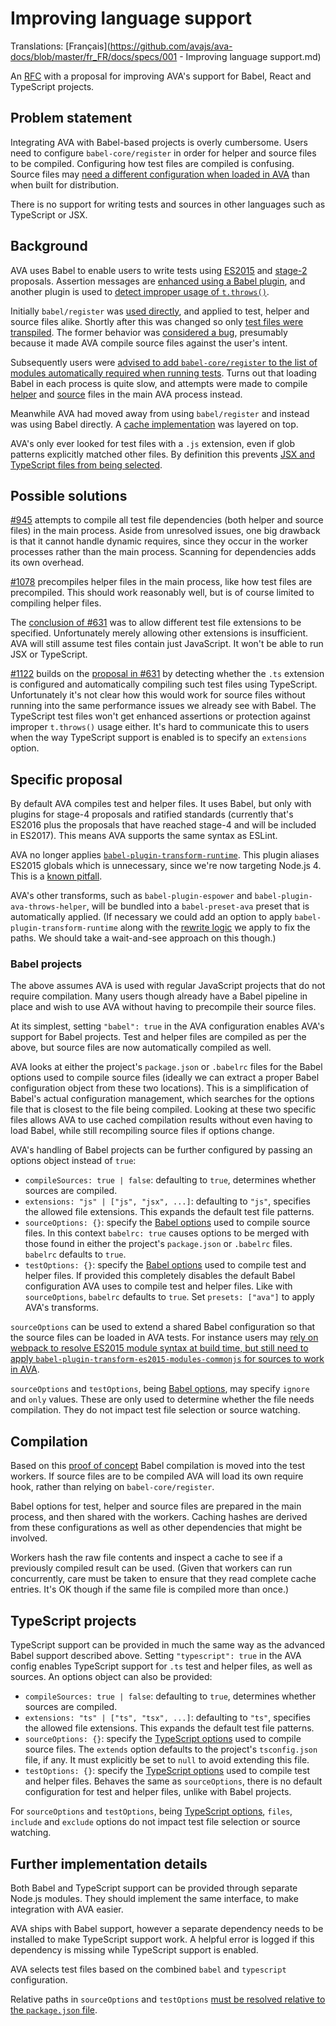 # Improving language support

Translations: [Français](https://github.com/avajs/ava-docs/blob/master/fr_FR/docs/specs/001 - Improving language support.md)

An [RFC](http://blog.npmjs.org/post/153881413635/some-notes-on-rfcs) with a proposal for improving AVA's support for Babel, React and TypeScript projects.

## Problem statement

Integrating AVA with Babel-based projects is overly cumbersome. Users need to configure `babel-core/register` in order for helper and source files to be compiled. Configuring how test files are compiled is confusing. Source files may [need a different configuration when loaded in AVA][source options reason] than when built for distribution.

There is no support for writing tests and sources in other languages such as TypeScript or JSX.

## Background

AVA uses Babel to enable users to write tests using [ES2015](https://babeljs.io/docs/plugins/preset-es2015/) and [stage-2](https://babeljs.io/docs/plugins/preset-stage-2/) proposals. Assertion messages are [enhanced using a Babel plugin](https://github.com/avajs/ava/pull/46), and another plugin is used to [detect improper usage of `t.throws()`](https://github.com/avajs/ava/pull/742).

Initially `babel/register` was [used directly](https://github.com/avajs/ava/pull/23), and applied to test, helper and source files alike. Shortly after this was changed so only [test files were transpiled](https://github.com/avajs/ava/issues/50). The former behavior was [considered a bug](https://github.com/avajs/ava/issues/108#issuecomment-151245367), presumably because it made AVA compile source files against the user's intent.

Subsequently users were [advised to add `babel-core/register` to the list of modules automatically required when running tests](https://github.com/avajs/ava#transpiling-imported-modules). Turns out that loading Babel in each process is quite slow, and attempts were made to compile [helper][1078] and [source][945] files in the main AVA process instead.

Meanwhile AVA had moved away from using `babel/register` and instead was using Babel directly. A [cache implementation](https://github.com/avajs/ava/pull/352) was layered on top.

AVA's only ever looked for test files with a `.js` extension, even if glob patterns explicitly matched other files. By definition this prevents [JSX and TypeScript files from being selected](https://github.com/avajs/ava/issues/631).

## Possible solutions

[#945][945] attempts to compile all test file dependencies (both helper and source files) in the main process. Aside from unresolved issues, one big drawback is that it cannot handle dynamic requires, since they occur in the worker processes rather than the main process. Scanning for dependencies adds its own overhead.

[#1078][1078] precompiles helper files in the main process, like how test files are precompiled. This should work reasonably well, but is of course limited to compiling helper files.

The [conclusion of #631][631 conclusion] was to allow different test file extensions to be specified. Unfortunately merely allowing other extensions is insufficient. AVA will still assume test files contain just JavaScript. It won't be able to run JSX or TypeScript.

[#1122](https://github.com/avajs/ava/pull/1122) builds on the [proposal in #631][631 conclusion] by detecting whether the `.ts` extension is configured and automatically compiling such test files using TypeScript. Unfortunately it's not clear how this would work for source files without running into the same performance issues we already see with Babel. The TypeScript test files won't get enhanced assertions or protection against improper `t.throws()` usage either. It's hard to communicate this to users when the way TypeScript support is enabled is to specify an `extensions` option.

## Specific proposal

By default AVA compiles test and helper files. It uses Babel, but only with plugins for stage-4 proposals and ratified standards (currently that's ES2016 plus the proposals that have reached stage-4 and will be included in ES2017). This means AVA supports the same syntax as ESLint.

AVA no longer applies [`babel-plugin-transform-runtime`](https://babeljs.io/docs/plugins/transform-runtime/). This plugin aliases ES2015 globals which is unnecessary, since we're now targeting Node.js 4. This is a [known pitfall](https://github.com/avajs/ava/issues/1089).

AVA's other transforms, such as `babel-plugin-espower` and `babel-plugin-ava-throws-helper`, will be bundled into a `babel-preset-ava` preset that is automatically applied. (If necessary we could add an option to apply `babel-plugin-transform-runtime` along with the [rewrite logic](https://github.com/avajs/ava/blob/033d4dcdcbdadbf665c740ff450c2a775a8373dc/lib/babel-config.js#L53:L61) we apply to fix the paths. We should take a wait-and-see approach on this though.)

### Babel projects

The above assumes AVA is used with regular JavaScript projects that do not require compilation. Many users though already have a Babel pipeline in place and wish to use AVA without having to precompile their source files.

At its simplest, setting `"babel": true` in the AVA configuration enables AVA's support for Babel projects. Test and helper files are compiled as per the above, but source files are now automatically compiled as well.

AVA looks at either the project's `package.json` or `.babelrc` files for the Babel options used to compile source files (ideally we can extract a proper Babel configuration object from these two locations). This is a simplification of Babel's actual configuration management, which searches for the options file that is closest to the file being compiled. Looking at these two specific files allows AVA to use cached compilation results without even having to load Babel, while still recompiling source files if options change.

AVA's handling of Babel projects can be further configured by passing an options object instead of `true`:

* `compileSources: true | false`: defaulting to `true`, determines whether sources are compiled.
* `extensions: "js" | ["js", "jsx", ...]`: defaulting to `"js"`, specifies the allowed file extensions. This expands the default test file patterns.
* `sourceOptions: {}`: specify the [Babel options] used to compile source files. In this context `babelrc: true` causes options to be merged with those found in either the project's `package.json` or `.babelrc` files. `babelrc` defaults to `true`.
* `testOptions: {}`: specify the [Babel options] used to compile test and helper files. If provided this completely disables the default Babel configuration AVA uses to compile test and helper files. Like with `sourceOptions`, `babelrc` defaults to `true`. Set `presets: ["ava"]` to apply AVA's transforms.

`sourceOptions` can be used to extend a shared Babel configuration so that the source files can be loaded in AVA tests. For instance users may [rely on webpack to resolve ES2015 module syntax at build time, but still need to apply `babel-plugin-transform-es2015-modules-commonjs` for sources to work in AVA][source options reason].

`sourceOptions` and `testOptions`, being [Babel options], may specify `ignore` and `only` values. These are only used to determine whether the file needs compilation. They do not impact test file selection or source watching.

## Compilation

Based on this [proof of concept](https://github.com/avajs/ava/pull/1082) Babel compilation is moved into the test workers. If source files are to be compiled AVA will load its own require hook, rather than relying on `babel-core/register`.

Babel options for test, helper and source files are prepared in the main process, and then shared with the workers. Caching hashes are derived from these configurations as well as other dependencies that might be involved.

Workers hash the raw file contents and inspect a cache to see if a previously compiled result can be used. (Given that workers can run concurrently, care must be taken to ensure that they read complete cache entries. It's OK though if the same file is compiled more than once.)

## TypeScript projects

TypeScript support can be provided in much the same way as the advanced Babel support described above. Setting `"typescript": true` in the AVA config enables TypeScript support for `.ts` test and helper files, as well as sources. An options object can also be provided:

* `compileSources: true | false`: defaulting to `true`, determines whether sources are compiled.
* `extensions: "ts" | ["ts", "tsx", ...]`: defaulting to `"ts"`, specifies the allowed file extensions. This expands the default test file patterns.
* `sourceOptions: {}`: specify the [TypeScript options] used to compile source files. The `extends` option defaults to the project's `tsconfig.json` file, if any. It must explicitly be set to `null` to avoid extending this file.
* `testOptions: {}`: specify the [TypeScript options] used to compile test and helper files. Behaves the same as `sourceOptions`, there is no default configuration for test and helper files, unlike with Babel projects.

For `sourceOptions` and `testOptions`, being [TypeScript options], `files`, `include` and `exclude` options do not impact test file selection or source watching.

## Further implementation details

Both Babel and TypeScript support can be provided through separate Node.js modules. They should implement the same interface, to make integration with AVA easier.

AVA ships with Babel support, however a separate dependency needs to be installed to make TypeScript support work. A helpful error is logged if this dependency is missing while TypeScript support is enabled.

AVA selects test files based on the combined `babel` and `typescript` configuration.

Relative paths in `sourceOptions` and `testOptions` [must be resolved relative to the `package.json` file](https://github.com/avajs/ava/issues/707).

[1078]: https://github.com/avajs/ava/pull/1078
[631 conclusion]: https://github.com/avajs/ava/issues/631#issuecomment-248659780
[945]: https://github.com/avajs/ava/pull/945
[Babel options]: https://babeljs.io/docs/usage/api/#options
[source options reason]: https://github.com/avajs/ava/issues/1139#issuecomment-267969417
[TypeScript options]: https://www.typescriptlang.org/docs/handbook/tsconfig-json.html
